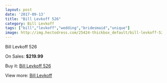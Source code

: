 ```yaml
---
layout: post
date: '2017-09-13'
title: "Bill Levkoff 526"
category: Bill Levkoff
tags: ["bill","levkoff","wedding","bridesmaid","unique"]
image: http://img.hectodress.com/25424-thickbox_default/bill-levkoff-526.jpg
---
```

Bill Levkoff 526

On Sales: **$219.99**
<a href="https://www.hectodress.com/bill-levkoff/11753-bill-levkoff-526.html"><amp-img layout="responsive" width="600" height="600" src="//img.hectodress.com/25424-thickbox_default/bill-levkoff-526.jpg" alt="Bill Levkoff 526 0" /></a>

Buy it: [Bill Levkoff 526](https://www.hectodress.com/bill-levkoff/11753-bill-levkoff-526.html "Bill Levkoff 526")

View more: [Bill Levkoff](https://www.hectodress.com/184-bill-levkoff "Bill Levkoff")
